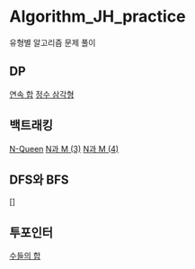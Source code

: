 # Algorithm_JH_practice

유형별 알고리즘 문제 풀이

## DP

[연속 합](https://www.acmicpc.net/problem/1932)
[정수 삼각형](https://www.acmicpc.net/problem/1932)

## 백트래킹

[N-Queen](https://www.acmicpc.net/problem/9663)
[N과 M (3)](https://www.acmicpc.net/problem/15651)
[N과 M (4)](https://www.acmicpc.net/problem/15652)

## DFS와 BFS

[]

## 투포인터

[수들의 합](https://www.acmicpc.net/problem/2003)